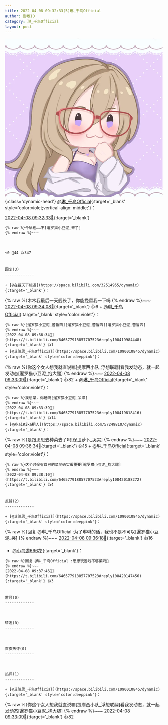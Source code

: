 ```yaml
---
title: 2022-04-08 09:32:33(5)琳_千鸟Official
author: 御坂IO
category: 琳_千鸟Official
layout: post
---
```


![img](/images/c0a88f85ebd0d056f37b114e0748e69556c8b488.jpg){:class='dynamic-head'}
[@琳_千鸟Official](https://space.bilibili.com/1620923329/dynamic){:target='_blank' style='color:violet;vertical-align: middle;'}：

[2022-04-08 09:32:33🔗](https://t.bilibili.com/646577918857707523){:target='_blank'}

~~~
{% raw %}今早也……不[暹罗猫小豆泥_来了]
{% endraw %}~~~



↪️0 💬44 👍347


回复(3)
-------------

+ [@在藍天下相遇](https://space.bilibili.com/32514955/dynamic){:target='_blank'}：
~~~
{% raw %}木木我最后一天舰长了，你能挽留我一下吗
{% endraw %}~~~
[2022-04-08 09:34:08🔗](https://t.bilibili.com/646577918857707523#reply108419831056){:target='_blank'} 👍6
    + [@琳_千鸟Official](https://space.bilibili.com/1620923329/dynamic){:target='_blank' style='color:violet'}：
~~~
{% raw %}[暹罗猫小豆泥_苦鲁西][暹罗猫小豆泥_苦鲁西][暹罗猫小豆泥_苦鲁西]
{% endraw %}~~~
[2022-04-08 09:36:34🔗](https://t.bilibili.com/646577918857707523#reply108419984448){:target='_blank'} 👍1
+ [@艾瑞思_千鸟Official](https://space.bilibili.com/1090010845/dynamic){:target='_blank' style='color:deeppink'}：
~~~
{% raw %}你这个女人想我就直说嘛[提摩西小队_浮想联翩]看我发动态，就一起发动态[暹罗猫小豆泥_抱大腿]
{% endraw %}~~~
[2022-04-08 09:33:09🔗](https://t.bilibili.com/646577918857707523#reply108419862064){:target='_blank'} 👍82
    + [@琳_千鸟Official](https://space.bilibili.com/1620923329/dynamic){:target='_blank' style='color:violet'}：
~~~
{% raw %}我想菜，你是吗[暹罗猫小豆泥_呆滞]
{% endraw %}~~~
[2022-04-08 09:33:39🔗](https://t.bilibili.com/646577918857707523#reply108419818416){:target='_blank'} 👍14
+ [@AkaiRika桐人](https://space.bilibili.com/57249810/dynamic){:target='_blank'}：
~~~
{% raw %}是跟思思去种菜去了吗[保卫萝卜_哭哭]
{% endraw %}~~~
[2022-04-08 09:36:34🔗](https://t.bilibili.com/646577918857707523#reply108419984144){:target='_blank'} 👍15
    + [@琳_千鸟Official](https://space.bilibili.com/1620923329/dynamic){:target='_blank' style='color:violet'}：
~~~
{% raw %}这个时候有自己的菜地确实很重要[暹罗猫小豆泥_抱大腿]
{% endraw %}~~~
[2022-04-08 09:38:10🔗](https://t.bilibili.com/646577918857707523#reply108420188272){:target='_blank'} 👍4


点赞(2)
-------------

+ [@艾瑞思_千鸟Official](https://space.bilibili.com/1090010845/dynamic){:target='_blank' style='color:deeppink'}：
~~~
{% raw %}回复 @琳_千鸟Official :为了琳琳的话，我也不是不可以[暹罗猫小豆泥_哭]
{% endraw %}~~~
[2022-04-08 09:36:18🔗](https://t.bilibili.com/646577918857707523#reply108419977136){:target='_blank'} 👍16
+ [@小鸟游666花](https://space.bilibili.com/29549485/dynamic){:target='_blank'}：
~~~
{% raw %}回复 @琳_千鸟Official :思思玩游戏不够菜吗👿
{% endraw %}~~~
[2022-04-08 09:37:46🔗](https://t.bilibili.com/646577918857707523#reply108420147456){:target='_blank'} 👍3


置顶(0)
-------------



转发(0)
-------------



首页热评(0)
-------------



热评(1)
-------------

+ [@艾瑞思_千鸟Official](https://space.bilibili.com/1090010845/dynamic){:target='_blank' style='color:deeppink'}：
~~~
{% raw %}你这个女人想我就直说嘛[提摩西小队_浮想联翩]看我发动态，就一起发动态[暹罗猫小豆泥_抱大腿]
{% endraw %}~~~
[2022-04-08 09:33:09🔗](https://t.bilibili.com/646577918857707523#reply108419862064){:target='_blank'} 👍82


